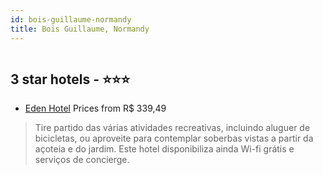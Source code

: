 ```yaml
---
id: bois-guillaume-normandy
title: Bois Guillaume, Normandy
---
```


<center><img src="https://i.travelapi.com/hotels/2000000/1610000/1608100/1608060/c6174699_z.jpg" alt="" /></center>


##  3 star hotels - ⭐️⭐️⭐️

-    [Eden Hotel](https://www.hurb.com/br/aud/https://www.hurb.com/br/hotels/bois-guillaume/eden-hotel-HT-NFNQ?cmp=18055) Prices from R$ 339,49
   > Tire partido das várias atividades recreativas, incluindo aluguer de bicicletas, ou aproveite para contemplar soberbas vistas a partir da açoteia e do jardim. Este hotel disponibiliza ainda Wi-fi grátis e serviços de concierge.
